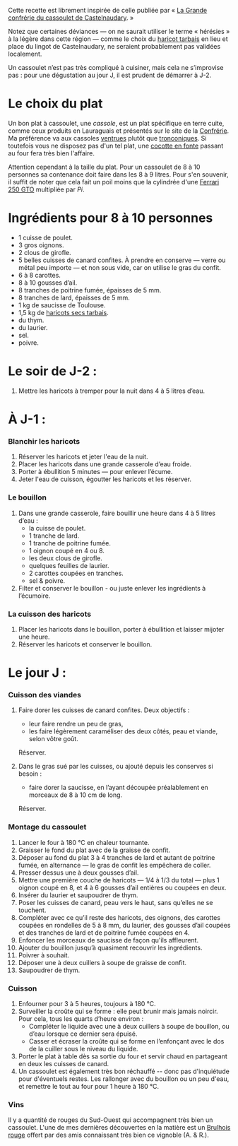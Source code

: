 Cette recette est librement inspirée de celle publiée par « [La Grande
confrérie du cassoulet de
Castelnaudary](http://www.confrerieducassoulet.com). »

Notez que certaines déviances — on ne saurait utiliser le terme
« hérésies » à la légère dans cette région — comme le choix du
[haricot tarbais](https://www.haricot-tarbais.com) en lieu et place du
lingot de Castelnaudary, ne seraient probablement pas validées
localement.

Un cassoulet n’est pas très compliqué à cuisiner, mais cela ne
s’improvise pas : pour une dégustation au jour J, il est prudent de
démarrer à J-2.

# Le choix du plat<a id="sec-1" name="sec-1"></a>

Un bon plat à cassoulet, une *cassole*, est un plat spécifique en
terre cuite, comme ceux produits en Lauraguais et présentés sur le
site de la [Confrérie](http://www.confrerieducassoulet.com). Ma
préférence va aux cassoles
[ventrues](http://www.poteriecassouletcastelnaudary.com/ventrues.html)
plutôt que
[tronconiques](http://www.poteriecassouletcastelnaudary.com/tronconiques.html).
Si toutefois vous ne disposez pas d'un tel plat, une [cocotte en
fonte](https://www.lecreuset.fr) passant au four fera très bien
l'affaire.

Attention cependant à la taille du plat. Pour un cassoulet de 8 à 10
personnes sa contenance doit faire dans les 8 à 9 litres. Pour s'en
souvenir, il suffit de noter que cela fait un poil moins que la
cylindrée d'une [Ferrari 250
GTO](https://fr.wikipedia.org/wiki/Ferrari_250_GTO) multipliée par
*Pi*.

# Ingrédients pour 8 à 10 personnes<a id="sec-2" name="sec-2"></a>

-   1 cuisse de poulet.
-   3 gros oignons.
-   2 clous de girofle.
-   5 belles cuisses de canard confites. À prendre en conserve — verre
    ou métal peu importe — et non sous vide, car on utilise le gras du
    confit.
-   6 à 8 carottes.
-   8 à 10 gousses d’ail.
-   8 tranches de poitrine fumée, épaisses de 5 mm.
-   8 tranches de lard, épaisses de 5 mm.
-   1 kg de saucisse de Toulouse.
-   1,5 kg de [haricots secs tarbais](https://www.haricot-tarbais.com).
-   du thym.
-   du laurier.
-   sel.
-   poivre.

# Le soir de J-2 :<a id="sec-3" name="sec-3"></a>

1.  Mettre les haricots à tremper pour la nuit dans 4 à 5 litres d’eau.

# À J-1 :<a id="sec-4" name="sec-4"></a>

### Blanchir les haricots<a id="sec-4-1" name="sec-4-1"></a>

1.  Réserver les haricots et jeter l'eau de la nuit.
2.  Placer les haricots dans une grande casserole d’eau froide.
3.  Porter à ébullition 5 minutes — pour enlever l’écume.
4.  Jeter l'eau de cuisson, égoutter les haricots et les réserver.

### Le bouillon<a id="sec-4-2" name="sec-4-2"></a>

1.  Dans une grande casserole, faire bouillir une heure dans 4 à 5 litres
    d’eau :
    -   la cuisse de poulet.
    -   1 tranche de lard.
    -   1 tranche de poitrine fumée.
    -   1 oignon coupé en 4 ou 8.
    -   les deux clous de girofle.
    -   quelques feuilles de laurier.
    -   2 carottes coupées en tranches.
    -   sel & poivre.
2.  Filter et conserver le bouillon - ou juste enlever les ingrédients
    à l’écumoire.

### La cuisson des haricots<a id="sec-4-3" name="sec-4-3"></a>

1.  Placer les haricots dans le bouillon, porter à ébullition et
    laisser mijoter une heure.
2.  Réserver les haricots et conserver le bouillon.

# Le jour J :<a id="sec-5" name="sec-5"></a>

### Cuisson des viandes<a id="sec-5-1" name="sec-5-1"></a>

1.  Faire dorer les cuisses de canard confites. Deux objectifs :
    -   leur faire rendre un peu de gras,
    -   les faire légèrement caraméliser des deux côtés, peau et
        viande, selon vôtre goût.

    Réserver.
2.  Dans le gras sué par les cuisses, ou ajouté depuis les conserves
    si besoin :
    -   faire dorer la saucisse, en l’ayant découpée préalablement en
        morceaux de 8 à 10 cm de long.

    Réserver.

### Montage du cassoulet<a id="sec-5-2" name="sec-5-2"></a>

1.  Lancer le four à 180 °C en chaleur tournante.
2.  Graisser le fond du plat avec de la graisse de confit.
3.  Déposer au fond du plat 3 à 4 tranches de lard et autant de
    poitrine fumée, en alternance — le gras de confit les empêchera de
    coller.
4.  Presser dessus une à deux gousses d’ail.
5.  Mettre une première couche de haricots — 1/4 à 1/3 du total — plus
    1 oignon coupé en 8, et 4 à 6 gousses d’ail entières ou coupées en
    deux.
6.  Insérer du laurier et saupoudrer de thym.
7.  Poser les cuisses de canard, peau vers le haut, sans qu’elles ne se
    touchent.
8.  Compléter avec ce qu’il reste des haricots, des oignons, des
    carottes coupées en rondelles de 5 à 8 mm, du laurier, des gousses
    d’ail coupées et des tranches de lard et de poitrine fumée coupées
    en 4.
9.  Enfoncer les morceaux de saucisse de façon qu'ils affleurent.
10. Ajouter du bouillon jusqu’à quasiment recouvrir les ingrédients.
11. Poivrer à souhait.
12. Déposer une à deux cuillers à soupe de graisse de confit.
13. Saupoudrer de thym.

### Cuisson<a id="sec-5-3" name="sec-5-3"></a>

1.  Enfourner pour 3 à 5 heures, toujours à 180 °C.
2.  Surveiller la croûte qui se forme : elle peut brunir mais jamais
    noircir. Pour cela, tous les quarts d’heure environ :
    -   Compléter le liquide avec une à deux cuillers à soupe de
        bouillon, ou d’eau lorsque ce dernier sera épuisé.
    -   Casser et écraser la croûte qui se forme en l’enfonçant avec le
        dos de la cuiller sous le niveau du liquide.
3.  Porter le plat à table dès sa sortie du four et servir chaud en
    partageant en deux les cuisses de canard.
4.  Un cassoulet est également très bon réchauffé -- donc pas
    d'inquiétude pour d'éventuels restes. Les rallonger avec du
    bouillon ou un peu d'eau, et remettre le tout au four pour 1 heure
    à 180 °C.

### Vins<a id="sec-5-4" name="sec-5-4"></a>

Il y a quantité de rouges du Sud-Ouest qui accompagnent très bien un
cassoulet. L'une de mes dernières découvertes en la matière est un
[Brulhois
rouge](http://www.vigneronsdubrulhois.com/nos-vins-rouges/6-chateau-grand-chene-fut-2010-75-cl.html)
offert par des amis connaissant très bien ce vignoble (A. & R.).
